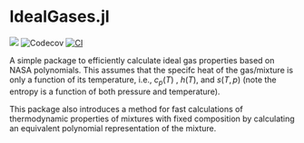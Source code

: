 # IdealGases.jl

[![](https://img.shields.io/badge/docs-latest-blue.svg)](https://mit-lae.github.io/IdealGases.jl/dev/) ![Codecov](https://img.shields.io/codecov/c/github/MIT-LAE/IdealGases.jl) [![CI](https://github.com/MIT-LAE/IdealGases.jl/actions/workflows/CI.yml/badge.svg)](https://github.com/MIT-LAE/IdealGases.jl/actions/workflows/CI.yml)


A simple package to efficiently calculate ideal gas properties based on NASA polynomials. This assumes that the specifc heat
of the gas/mixture is only a function of its temperature, i.e., $c_p(T)$ , $h(T)$, and $s(T,p)$ (note the entropy is a function of both pressure and temperature).

This package also introduces a method for fast calculations of thermodynamic properties of mixtures with fixed composition by calculating an equivalent polynomial representation of the mixture.
